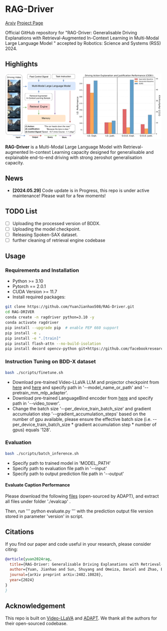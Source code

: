 # RAG-Driver
[Arxiv](https://arxiv.org/abs/2402.10828) [Project Page](https://yuanjianhao508.github.io/RAG-Driver/)

Official GitHub repository for "RAG-Driver: Generalisable Driving Explanations with Retrieval-Augmented In-Context Learning in Multi-Modal Large Language Model " accepted by Robotics: Science and Systems (RSS) 2024.


## Highlights <a name="highlight"></a>
<p align="center">
  <img src="assets/RAGDriver_Teaser.png">
</p>

**RAG-Driver** is a Multi-Modal Large Language Model with Retrieval-augmented In-context Learning capacity designed for generalisable and explainable end-to-end driving with strong zeroshot generalisation capacity.

## News <a name="highlight"></a>
* **[2024.05.29]**  Code update is in Progress, this repo is under active maintenance! Please wait for a few moments!


## TODO List
- [ ] Uploading the processed version of BDDX.
- [ ] Uploading the model checkpoint.
- [ ] Releasing Spoken-SAX dataset.
- [ ] further cleaning of retrieval engine codebase

## Usage

### Requirements and Installation
* Python >= 3.10
* Pytorch == 2.0.1
* CUDA Version >= 11.7
* Install required packages:
```bash
git clone https://github.com/YuanJianhao508/RAG-Driver.git
cd RAG-DRIVER
conda create -n ragdriver python=3.10 -y
conda activate ragdriver
pip install --upgrade pip  # enable PEP 660 support
pip install -e .
pip install -e ".[train]"
pip install flash-attn --no-build-isolation
pip install decord opencv-python git+https://github.com/facebookresearch/pytorchvideo.git@28fe037d212663c6a24f373b94cc5d478c8c1a1d
```

### Instruction Tuning on BDD-X dataset

```bash
bash ./scripts/finetune.sh
```

- Download pre-trained Video-LLaVA LLM and projector checkpoint from [here](https://huggingface.co/LanguageBind/Video-LLaVA-7B) and [here](https://huggingface.co/LanguageBind/Video-LLaVA-Pretrain-7B) and specify path in '--model_name_or_path' and '--pretrain_mm_mlp_adapter'.
- Download pre-trained LanguageBind encoder from [here](https://huggingface.co/LanguageBind/LanguageBind_Video_merge) and specify path in '--video_tower'.
- Change the batch size '--per_device_train_batch_size' and gradient accumulation step '--gradient_accumulation_steps' based on the number of gpu available, please ensure the effective batch size (i.e. --per_device_train_batch_size * gradient accumulation step * number of gpus) equals '128'.



### Evaluation
```bash
bash ./scripts/batch_inference.sh
```
- Specify path to trained model in 'MODEL_PATH'
- Specify path to evaluation file path in '--input'
- Specify path to output prediction file path in '--output'

#### Evaluate Caption Performance
Please download the following [files](https://drive.google.com/drive/folders/1LLoEyIZ2BZzTP_h93z93QAhO0Hq5_K9r) (open-sourced by ADAPT), and extract all files under folder './evalcap' .

Then, run 
'''
python evaluate.py
'''
with the prediction output file version stored in parameter 'version' in script.


## Citations
If you find our paper and code useful in your research, please consider citing:
```BibTeX
@article{yuan2024rag,
  title={RAG-Driver: Generalisable Driving Explanations with Retrieval-Augmented In-Context Learning in Multi-Modal Large Language Model},
  author={Yuan, Jianhao and Sun, Shuyang and Omeiza, Daniel and Zhao, Bo and Newman, Paul and Kunze, Lars and Gadd, Matthew},
  journal={arXiv preprint arXiv:2402.10828},
  year={2024}
}
}
```



## Acknowledgement
This repo is built on [Video-LLaVA](https://github.com/haotian-liu/LLaVA) and [ADAPT](https://github.com/jxbbb/ADAPT). We thank all the authors for their open-sourced codebase. 